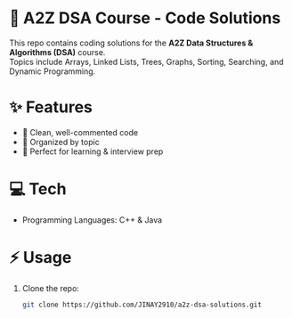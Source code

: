 # 🚀 A2Z DSA Course - Code Solutions

This repo contains coding solutions for the **A2Z Data Structures & Algorithms (DSA)** course.  
Topics include Arrays, Linked Lists, Trees, Graphs, Sorting, Searching, and Dynamic Programming.

# ✨ Features
- 📝 Clean, well-commented code  
- 📂 Organized by topic  
- 🎯 Perfect for learning & interview prep

# 💻 Tech
- Programming Languages: C++ & Java

# ⚡ Usage
1. Clone the repo:  
   ```bash
   git clone https://github.com/JINAY2910/a2z-dsa-solutions.git
